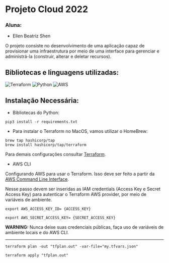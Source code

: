# Projeto Cloud 2022

### Aluna:

- Ellen Beatriz Shen

O projeto consiste no desenvolvimento de uma aplicação capaz de provisionar uma infraestrutura por meio de uma interface para gerenciar e administrá-la (construir, alterar e deletar recursos).

## Bibliotecas e linguagens utilizadas:


![Terraform](https://img.shields.io/badge/terraform-%235835CC.svg?style=for-the-badge&logo=terraform&logoColor=white) ![Python](https://img.shields.io/badge/python-3670A0?style=for-the-badge&logo=python&logoColor=ffdd54) ![AWS](https://img.shields.io/badge/AWS-%23FF9900.svg?style=for-the-badge&logo=amazon-aws&logoColor=white)

## Instalação Necessária:

- Bibliotecas do Python:

```shell
pip3 install -r requirements.txt
```

- Para instalar o Terraform no MacOS, vamos utilizar o HomeBrew:

```shell
brew tap hashicorp/tap
brew install hashicorp/tap/terraform
```

Para demais configurações consultar [Terraform](https://developer.hashicorp.com/terraform/downloads).

- AWS CLI

Configurando AWS para usar o Terraform. Isso deve ser feito a partir da [AWS Command Line Interface](https://aws.amazon.com/pt/cli/).

Nesse passo devem ser inseridas as IAM credentials (Access Key e Secret Access Key) para autenticar o Terraform AWS provider, por meio de variáveis de ambiente.

```shell
export AWS_ACCESS_KEY_ID= {ACCESS_KEY}

export AWS_SECRET_ACCESS_KEY= {SECRET_ACCESS_KEY}
```

**WARNING:** Nunca deixe suas credenciais públicas, faça uso de variáveis de ambiente locais e do AWS CLI.

----
```shell
terraform plan -out "tfplan.out" -var-file="my.tfvars.json"
```

```shell
terraform apply "tfplan.out"
```